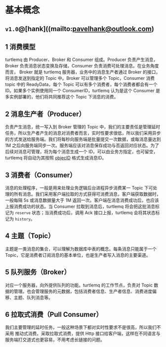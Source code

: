 # 基本概念

`v1.0`@[hank]((mailto:pavelhank@outlook.com)
---

## 1 消费模型
turtlemq 由 Producer、Broker 和 Consumer 组成。Producer 负责产生消息，Broker 负责消息状态变换及存储，Consumer 负责消费可处理消息。在业务角度而言，
Broker 就是 turtlemq 服务器，业务中的消息生产者通过 Broker 的接口，将消息发送到指定的 Topic 中。Broker 可以管理多个 Topic，Consumer 消费 topic 中的 ReadyData，每个 Topic 可以有多个消费者，每个消费者都会有一个 ID。如果多个实例使用同一个 ConsumerID，turtlemq 认为是这个 Consumer 是多实例部署的，他们将共同推荐这个 Topic 下消息的消费。

## 2 消息生产者（Producer）
负责产生消息，统一写入到 Broker 管理的 Topic 中，我们的主要责任是管理延时任务，所以生产者产生的消息对消费者而言，实时性要求很低，所以我们采用异步的方式发送给服务端。我们将每秒向服务端是批量提交一次数据，或每消息量达到 1M 之后向服务端同步一次。服务端应该对消息保存成功与否返回对应状态。为了后续对消息可管理，将为每个消息生成一个 ID，可以由业务方指定，也可留空， turtlemq 将自动为其按照 [objecID](https://www.mongodb.com/blog/post/generating-globally-unique-identifiers-for-use-with-mongodb) 格式生成消息ID。

## 3 消费者（Consumer）
消息的处理程序，一般是用来处理业务逻辑后台进程异步消费某一 Topic 下可处理的所有消息。我们采用客户端拉取的方式获得可消费消息，客户端获取数据时，一般每隔 5s 或消息数据量大于 1M 返回一次。客户端在消息消费成功后，也应该上报消费成功的状态。当 Consumer 拉取到消息后，turtlemq 将会把这批消息标记为 `reserve` 状态；当消费成功后，调用 Ack 接口上报，turtlemq 会将其状态标记为 `history`。

## 4 主题（Topic）
主题是一类消息的集合，可以理解为数据库中表的概念。每条消息只能属于一个 Topic，它是消费者订阅消息的基本单位，也是生产者写入消息的主要渠道。

## 5 队列服务（Broker）
对应一个服务器，向外提供队列的功能。turtlemq 的工作节点，负责对 Topic 数据的管理。也会管理服务的元数据，包括消费者信息、生产者信息、消费进度偏移、主题、队列消息等。

## 6 拉取式消费（Pull Consumer）
我们主要管理的延时任务，一般这种场景下都对实时性要求不是很高，所以我们不采用 推动式消费。采取拉取式消费，提供 Http 接口给客户端，这样在不同语言与服务端打交道式也更容易，不用考虑长链接的问题。